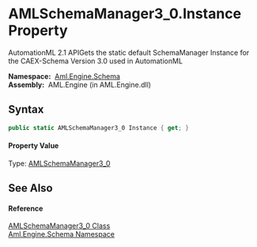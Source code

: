 AMLSchemaManager3_0.Instance Property
=====================================
AutomationML 2.1 APIGets the static default SchemaManager Instance for the CAEX-Schema Version 3.0 used in AutomationML

  **Namespace:**  [Aml.Engine.Schema][1]  
  **Assembly:**  AML.Engine (in AML.Engine.dll)

Syntax
------

```csharp
public static AMLSchemaManager3_0 Instance { get; }
```

#### Property Value
Type: [AMLSchemaManager3_0][2]

See Also
--------

#### Reference
[AMLSchemaManager3_0 Class][2]  
[Aml.Engine.Schema Namespace][1]  

[1]: ../README.md
[2]: README.md
[3]: https://www.automationml.org
[4]: ../../icons/logoShade.png